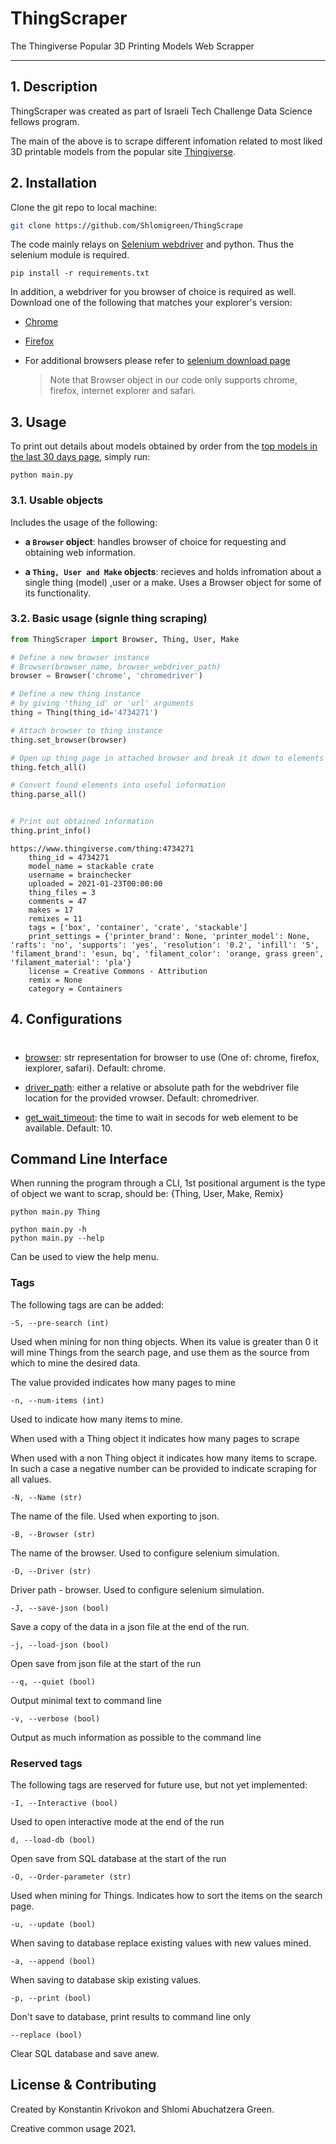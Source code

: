 # ThingScraper

The Thingiverse Popular 3D Printing Models Web Scrapper

---

## 1. Description

ThingScraper was created as part of Israeli Tech Challenge <itc> Data Science fellows program.

The main of the above is to scrape different infomation related to most liked 3D printable models from the popular site [Thingiverse](https://www.thingiverse.com/).

## 2. Installation

Clone the git repo to local machine:

```bash
git clone https://github.com/Shlomigreen/ThingScrape
```

The code mainly relays on [Selenium webdriver](https://www.selenium.dev/) and python.  Thus the selenium module is required.

```
pip install -r requirements.txt 
```

In addition, a webdriver for you browser of choice is required as well. Download one of the following that matches your explorer's version:

- [Chrome](https://sites.google.com/a/chromium.org/chromedriver/downloads)

- [Firefox](https://github.com/mozilla/geckodriver/releases)

- For additional browsers please refer to [selenium download page ](https://www.selenium.dev/downloads/)
  
  > Note that Browser object in our code only supports chrome, firefox, internet explorer and safari. 

## 3. Usage

To print out details about models obtained by order from the [top models in the last 30 days page](https://www.thingiverse.com/search?type=things&q=&sort=popular&posted_after=now-30d), simply run:

```
python main.py
```

### 3.1. Usable objects

Includes the usage of the following:

* **a `Browser` object**: handles browser of choice for requesting and obtaining web information.

* **a `Thing, User and Make` objects**: recieves and holds infromation about a single thing (model) ,user or a make. Uses a Browser object for some of its functionality.



### 3.2. Basic usage (signle thing scraping)

```python
from ThingScraper import Browser, Thing, User, Make

# Define a new browser instance
# Browser(browser_name, browser_webdriver_path)
browser = Browser('chrome', 'chromedriver')

# Define a new thing instance
# by giving 'thing_id' or 'url' arguments
thing = Thing(thing_id='4734271')

# Attach browser to thing instance
thing.set_browser(browser)

# Open up thing page in attached browser and break it down to elements
thing.fetch_all()

# Convert found elements into useful information
thing.parse_all()


# Print out obtained information
thing.print_info()
```

```
https://www.thingiverse.com/thing:4734271
	thing_id = 4734271
	model_name = stackable crate
	username = brainchecker
	uploaded = 2021-01-23T00:00:00
	thing_files = 3
	comments = 47
	makes = 17
	remixes = 11
	tags = ['box', 'container', 'crate', 'stackable']
	print_settings = {'printer_brand': None, 'printer_model': None, 'rafts': 'no', 'supports': 'yes', 'resolution': '0.2', 'infill': '5', 'filament_brand': 'esun, bq', 'filament_color': 'orange, grass green', 'filament_material': 'pla'}
	license = Creative Commons - Attribution
	remix = None
	category = Containers
```

## 4. Configurations

# 

- <u>browser</u>: str representation for browser to use (One of: chrome, firefox, iexplorer, safari). Default: chrome.

- <u>driver_path</u>: either a relative or absolute path for the webdriver file location for the provided vrowser. Default: chromedriver.

- <u>get_wait_timeout</u>: the time to wait in secods for web element to be available.  Default: 10.

## Command Line Interface

When running the program through a CLI, 1st positional argument is the type of object we want to scrap, 
should be: {Thing, User, Make, Remix}

```
python main.py Thing
```

```
python main.py -h
python main.py --help
```

Can be used to view the help menu.

### Tags

The following tags are can be added:

```
-S, --pre-search (int)
```

Used when mining for non thing objects. 
When its value is greater than 0 it will mine Things from the search page, 
and use them as the source from which to mine the desired data.

The value provided indicates how many pages to mine

```
-n, --num-items (int)
```

Used to indicate how many items to mine.

When used with a Thing object it indicates how many pages to scrape

When used with a non Thing object it indicates how many items to scrape.
In such a case a negative number can be provided to indicate scraping for 
all values.

```
-N, --Name (str)
```

The name of the file. Used when exporting to json.

```
-B, --Browser (str)
```

The name of the browser. Used to configure selenium simulation.

```
-D, --Driver (str)
```

Driver path - browser. Used to configure selenium simulation.

```
-J, --save-json (bool)
```

Save a copy of the data in a json file at the end of the run.

```
-j, --load-json (bool)
```

Open save from json file at the start of the run

```
--q, --quiet (bool)
```

Output minimal text to command line

```
-v, --verbose (bool)
```

Output as much information as possible to the command line

### Reserved tags

The following tags are reserved for future use, but not yet implemented:

```
-I, --Interactive (bool)
```

Used to open interactive mode at the end of the run

```
d, --load-db (bool)
```

Open save from SQL database at the start of the run

```
-O, --Order-parameter (str)
```

Used when mining for Things. 
Indicates how to sort the items on the search page.

```
-u, --update (bool)
```

When saving to database replace existing values with new values mined.

```
-a, --append (bool)
```

When saving to database skip existing values.

```
-p, --print (bool)
```

Don't save to database, print results to command line only

```
--replace (bool)
```

Clear SQL database and save anew. 

## License & Contributing

Created by Konstantin Krivokon and Shlomi Abuchatzera Green.

Creative common usage 2021.
